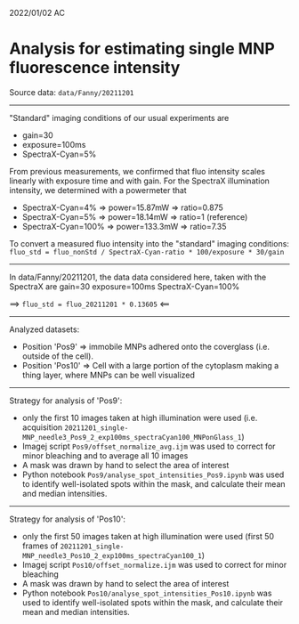 2022/01/02 AC

Analysis for estimating single MNP fluorescence intensity
=========================================================

Source data: `data/Fanny/20211201`

---------
"Standard" imaging conditions of our usual experiments are
- gain=30
- exposure=100ms
- SpectraX-Cyan=5%

From previous measurements, we confirmed that fluo intensity scales linearly with exposure time and with gain. For the SpectraX illumination intensity, we determined with a powermeter that 
- SpectraX-Cyan=4%   => power=15.87mW => ratio=0.875
- SpectraX-Cyan=5%   => power=18.14mW => ratio=1 (reference)
- SpectraX-Cyan=100% => power=133.3mW => ratio=7.35

To convert a measured fluo intensity into the "standard" imaging conditions:
`fluo_std = fluo_nonStd / SpectraX-Cyan-ratio * 100/exposure * 30/gain`

--------------
In data/Fanny/20211201, the data data considered here, taken with the SpectraX are
gain=30
exposure=100ms
SpectraX-Cyan=100%

==> `fluo_std = fluo_20211201 * 0.13605` <==

--------------
Analyzed datasets:
- Position 'Pos9' => immobile MNPs adhered onto the coverglass (i.e. outside of the cell).
- Position 'Pos10' => Cell with a large portion of the cytoplasm making a thing layer, where MNPs can be well visualized

--------------
Strategy for analysis of 'Pos9':
- only the first 10 images taken at high illumination were used (i.e. acquisition `20211201_single-MNP_needle3_Pos9_2_exp100ms_spectraCyan100_MNPonGlass_1`)
- Imagej script `Pos9/offset_normalize_avg.ijm` was used to correct for minor bleaching and to average all 10 images
- A mask was drawn by hand to select the area of interest
- Python notebook `Pos9/analyse_spot_intensities_Pos9.ipynb` was used to identify well-isolated spots within the mask, and calculate their mean and median intensities.

--------------
Strategy for analysis of 'Pos10':
- only the first 50 images taken at high illumination were used (first 50 frames of `20211201_single-MNP_needle3_Pos10_2_exp100ms_spectraCyan100_1`)
- Imagej script `Pos10/offset_normalize.ijm` was used to correct for minor bleaching
- A mask was drawn by hand to select the area of interest
- Python notebook `Pos10/analyse_spot_intensities_Pos10.ipynb` was used to identify well-isolated spots within the mask, and calculate their mean and median intensities.
